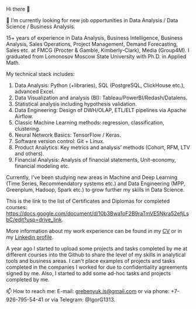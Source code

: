 Hi there 👋

🔭 I’m currently looking for new job opportunities in Data Analysis / Data Science / Business Analysis.

15+ years of experience in Data Analysis, Business Intelligence, Business Analysis, Sales Operations, Project Management, Demand Forecasting, Sales etc. at FMCG (Procter & Gamble, Kimberly-Clark), Media (Group4M). I graduated from Lomonosov Moscow State University with Ph.D. in Applied Math.

My technical stack includes:
1.	Data Analysis: Python (+libraries), SQL (PostgreSQL, ClickHouse etc.), advanced Excel.
2.	Data Visualization and analysis (BI): Tableau/PowerBI/Redash/Datalens.
3.	Statistical analysis including hypothesis validation.
4.	Data Engineering: Design of DWH/OLAP, ETL/ELT pipelines via Apache Airflow.
5.	Classic Machine Learning methods: regression, classification, clustering.
6.	Neural Network Basics: TensorFlow / Keras.
7.	Software version control: Git + Linux.
8.	Product Analytics: Key metrics and analysis’ methods (Cohort, RFM, LTV and others).
9.	Financial Analysis: Analysis of financial statements, Unit-economy, financial modeling etc.
  
Currently, I've been studying new areas in Machine and Deep Learning (Time Series, Recommendatory systems etc.) and Data Engineering (MPP, Greenplum, Hadoop, Spark etc.) to grow further my skills in Data Science.  

This is the link to the list of Certificates and Diplomas for completed courses: https://docs.google.com/document/d/10b3Bwa1oF2B9raTmVE5Nkra52efjLsbC/edit?usp=drive_link.  

More information about my work experience can be found  in my [CV](https://docs.google.com/document/d/1-aXeiVeW0HkGBIXJGcGemxd5B2ceEsBf/edit?usp=drive_link&ouid=115701271018201293889&rtpof=true&sd=true) or in my [Linkedin profile](https://www.linkedin.com/in/igor-grebeniuk-5993b88/).

A year ago I started to upload some projects and tasks completed by me at different courses into the Github to share the level of my skills in analytical tools and business areas. I can't place examples of projects and tasks completed in the companies I worked for due to confidentiality agreements signed by me. Also, I started to add some ad-hoc tasks and projects completed by me.

📫 How to reach me: E-mail: grebenyuk.is@gmail.com or via phone: +7-926-795-54-41 or via Telegram: @IgorG1313.

<!--### - 🌱 I’m currently learning ...
#- 👯 I’m looking to collaborate on ...
- 🤔 I’m looking for help with ...
- 💬 Ask me about ...
- 📫 How to reach me: ...
- 😄 Pronouns: ...
- ⚡ Fun fact: ...

